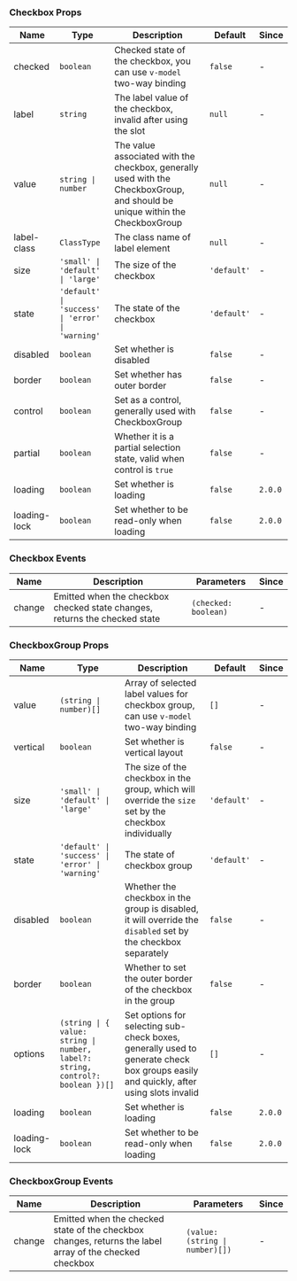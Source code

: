 ### Checkbox Props

| Name         | Type                                             | Description                                                                                                                  | Default     | Since   |
| ------------ | ------------------------------------------------ | ---------------------------------------------------------------------------------------------------------------------------- | ----------- | ------- |
| checked      | `boolean`                                        | Checked state of the checkbox, you can use `v-model` two-way binding                                                         | `false`     | -       |
| label        | `string`                                         | The label value of the checkbox, invalid after using the slot                                                                | `null`      | -       |
| value        | `string \| number`                               | The value associated with the checkbox, generally used with the CheckboxGroup, and should be unique within the CheckboxGroup | `null`      | -       |
| label-class  | `ClassType`                                      | The class name of label element                                                                                              | `null`      | -       |
| size         | `'small' \| 'default' \| 'large'`                | The size of the checkbox                                                                                                     | `'default'` | -       |
| state        | `'default' \| 'success' \| 'error' \| 'warning'` | The state of the checkbox                                                                                                    | `'default'` | -       |
| disabled     | `boolean`                                        | Set whether is disabled                                                                                                      | `false`     | -       |
| border       | `boolean`                                        | Set whether has outer border                                                                                                 | `false`     | -       |
| control      | `boolean`                                        | Set as a control, generally used with CheckboxGroup                                                                          | `false`     | -       |
| partial      | `boolean`                                        | Whether it is a partial selection state, valid when control is `true`                                                        | `false`     | -       |
| loading      | `boolean`                                        | Set whether is loading                                                                                                       | `false`     | `2.0.0` |
| loading-lock | `boolean`                                        | Set whether to be read-only when loading                                                                                     | `false`     | `2.0.0` |

### Checkbox Events

| Name   | Description                                                                | Parameters           | Since |
| ------ | -------------------------------------------------------------------------- | -------------------- | ----- |
| change | Emitted when the checkbox checked state changes, returns the checked state | `(checked: boolean)` | -     |

### CheckboxGroup Props

| Name         | Type                                                                           | Description                                                                                                                          | Default     | Since   |
| ------------ | ------------------------------------------------------------------------------ | ------------------------------------------------------------------------------------------------------------------------------------ | ----------- | ------- |
| value        | `(string \| number)[]`                                                         | Array of selected label values ​​for checkbox group, can use `v-model` two-way binding                                               | `[]`        | -       |
| vertical     | `boolean`                                                                      | Set whether is vertical layout                                                                                                       | `false`     | -       |
| size         | `'small' \| 'default' \| 'large'`                                              | The size of the checkbox in the group, which will override the `size` set by the checkbox individually                               | `'default'` | -       |
| state        | `'default' \| 'success' \| 'error' \| 'warning'`                               | The state of checkbox group                                                                                                          | `'default'` | -       |
| disabled     | `boolean`                                                                      | Whether the checkbox in the group is disabled, it will override the `disabled` set by the checkbox separately                        | `false`     | -       |
| border       | `boolean`                                                                      | Whether to set the outer border of the checkbox in the group                                                                         | `false`     | -       |
| options      | `(string \| { value: string \| number, label?: string, control?: boolean })[]` | Set options for selecting sub-check boxes, generally used to generate check box groups easily and quickly, after using slots invalid | `[]`        | -       |
| loading      | `boolean`                                                                      | Set whether is loading                                                                                                               | `false`     | `2.0.0` |
| loading-lock | `boolean`                                                                      | Set whether to be read-only when loading                                                                                             | `false`     | `2.0.0` |

### CheckboxGroup Events

| Name   | Description                                                                                             | Parameters                      | Since |
| ------ | ------------------------------------------------------------------------------------------------------- | ------------------------------- | ----- |
| change | Emitted when the checked state of the checkbox changes, returns the label array of the checked checkbox | `(value: (string \| number)[])` | -     |
